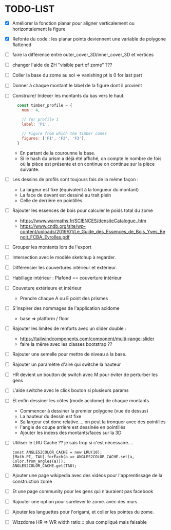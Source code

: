 # TODO-LIST

* [x] Améliorer la fonction planar pour aligner verticalement ou horizontalement la figure
* [x] Refonte du code : les planar points deviennent une variable de polygone flattened
  

* [ ] faire la différence entre outer_cover_3D/inner_cover_3D et vertices
* [ ] changer l'aide de ZH "visible part  of zome" ???  
* [ ] Coller la base du zome au sol => vanishing pt is 0 for last part
* [ ] Donner à chaque montant le label de la figure dont il provient
* [ ] Construire/ Indexer les montants du bas vers le haut.
  
  ```js
    const timber_profile = {
      num : 4,
  
      // for profile 1
      label: 'P1', 
  
      // Figure from which the timber comes
      figures: ['F1', 'F2', 'F3'], 
    }
  ```
  
  * En partant de la courounne la base.
  * Si le hash du prism a déjà été affiché,
    on compte le nombre de fois où la pièce est présente et on continue
    on continue sur la pièce suivante.

* [ ] Les dessins de profils sont toujours fais de la même façon :
  
  * La largeur est fixe (équivalent à la longueur du montant)
  * La face de devant est dessiné au trait plein
  * Celle de derrière en pointillés.

* [ ] Rajouter les essences de bois pour calculer le poids total du zome
  
  * https://www.warmaths.fr/SCIENCES/densiteCatalogue..htm
  * https://www.cndb.org/site/wp-content/uploads/2019/01/Le_Guide_des_Essences_de_Bois_Yves_Benoit_FCBA_Eyrolles.pdf

* [ ] Grouper les montants lors de l'export

* [ ] Intersection avec le modèle sketchup à regarder.

* [ ] Différencier les couvertures intérieur et extérieur. 

* [ ] Habillage intérieur : Plafond == couverture intérieur

* [ ] Couveture extérieure et intérieur
  
  * Prendre chaque A ou E point des prismes

* [ ] S'inspirer des nommages de l'application acidome 
  
  * base => platform / floor

* [ ] Rajouter les limites de renforts avec un slider double :
  
  * https://tailwindcomponents.com/component/multi-range-slider
  * faire la même avec les classes bootstrap ??

* [ ] Rajouter une semelle pour mettre de niveau à la base.

* [ ] Rajouter un paramètre d'aire qui switche la hauteur

* [ ] HR devient un boutton de switch avec M pour éviter de perturber les gens

* [ ] L'aide switche avec le click bouton si plusieurs params

* [ ] Et enfin dessiner les côtes (mode acidome) de chaque montants
  
  * Commencer à dessiner la premier polygone (vue de dessus)
  * La hauteur du dessin est fixe
  * Sa largeur est donc relative.... on peut la tronquer avec des pointillés
  * l'angle de coupe arrière est dessinée en pointillés
  * Ajouter les indexs des montants/faces sur la 3D

* [ ] Utiliser le LRU Cache ?? je sais trop si c'est nécessaire.... 
  
  ```
  const ANGLES2COLOR_CACHE = new LRU(10);
  [Math.PI, TAU].forEach(a => ANGLES2COLOR_CACHE.set(a, Color.from_angles(a)));
  ANGLES2COLOR_CACHE.get(TAU);
  ```

* [ ] Ajouter une page wikipedia avec des vidéos pour l'apprentissage de la construction zome

* [ ] Et une page community pour les gens qui n'auraient pas facebook

* [ ] Rajouter une option pour surelever le zome. avec des murs

* [ ] Ajouter les languettes pour l'origami, et coller les pointes du zome.

* [ ] Wizzdome HR => WR width ratio::: plus compliqué mais faisable
